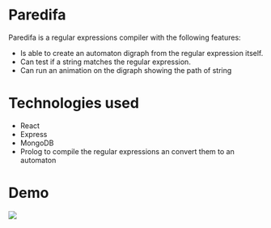 # Paredifa
Paredifa is a regular expressions compiler with the following features:

 * Is able to create an automaton digraph from the regular expression itself.
 * Can test if a string matches the regular expression.
 * Can run an animation on the digraph showing the path of string

# Technologies used

* React
* Express
* MongoDB
* Prolog to compile the regular expressions an convert them to an automaton

# Demo

![](https://github.com/floresjdfr/Paredifa/blob/main/Paredifa%20demo.gif|width=400px)